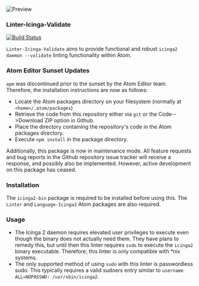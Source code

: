 ![Preview](https://raw.githubusercontent.com/mschuchard/linter-icinga-validate/master/linter_icinga_validate.png)

### Linter-Icinga-Validate
[![Build Status](https://travis-ci.com/mschuchard/linter-icinga-validate.svg?branch=master)](https://travis-ci.com/mschuchard/linter-icinga-validate)

`Linter-Icinga-Validate` aims to provide functional and robust `icinga2 daemon --validate` linting functionality within Atom.

### Atom Editor Sunset Updates

`apm` was discontinued prior to the sunset by the Atom Editor team. Therefore, the installation instructions are now as follows:

- Locate the Atom packages directory on your filesystem (normally at `<home>/.atom/packages`)
- Retrieve the code from this repository either via `git` or the Code-->Download ZIP option in Github.
- Place the directory containing the repository's code in the Atom packages directory.
- Execute `npm install` in the package directory.

Additionally, this package is now in maintenance mode. All feature requests and bug reports in the Github repository issue tracker will receive a response, and possibly also be implemented. However, active development on this package has ceased.

### Installation
The `icinga2-bin` package is required to be installed before using this. The `Linter` and `Language-Icinga2` Atom packages are also required.

### Usage
- The Icinga 2 daemon requires elevated user privileges to execute even though the binary does not actually need them. They have plans to remedy this, but until then this linter requires `sudo` to execute the `icinga2` binary executable. Therefore, this linter is only compatible with \*nix systems.
- The only supported method of using `sudo` with this linter is passwordless sudo. This typically requires a valid sudoers entry similar to `username    ALL=NOPASSWD: /usr/sbin/icinga2`.
